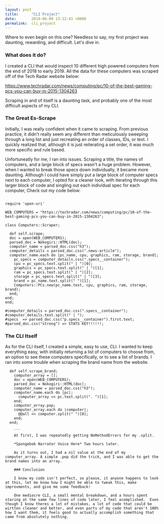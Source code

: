 ```yaml
---
layout: post
title:      "CLI Project"
date:       2019-06-09 13:22:41 +0000
permalink:  cli_project
---
```



Where to even begin on this one?  Needless to say, my first project was daunting, rewarding, and difficult. Let's dive in.

### What does it do?

I created a CLI that would inspect 10 different high powered computers from the end of 2018 to early 2019.  All the data for these computers was scraped off of the Tech Radar website below:

https://www.techradar.com/news/computing/pc/10-of-the-best-gaming-pcs-you-can-buy-in-2015-1304263

Scraping in and of itself is a daunting task, and probably one of the most difficult aspects of my CLI.  

### The Great Es-Scrape

Initially, I was really confident when it came to scraping.  From previous practice, it didn't really seem any different than meticulously sweeping through a long list and just recreating an order of classes, IDs, or text.  I quickly realized that, although it is just reiterating a set order, it was much more specific and rule based. 

Unfortuneatly for me, I ran into issues.  Scraping a title, the names of computers, and a large block of specs wasn't a huge problem. However, when I wanted to break those specs down individually, it became more daunting.  Although I could have simply put a large block of computer specs next to each computer, I opted for a cleaner look, with iterating through this larger block of code and singling out each individual spec for each computer,  Check out my code below:

```

require 'open-uri'

WEB_COMPUTERS = "https://techradar.com/news/computing/pc/10-of-the-best-gaming-pcs-you-can-buy-in-2015-1304263";

class Computers::Scraper;

  def self.scrape;
  doc = open(WEB_COMPUTERS);
  parsed_doc = Nokogiri::HTML(doc);
  computer_name = parsed_doc.css("h3");
  computer_details = parsed_doc.css(".news-article");
  computer_name.each do |pc_name, cpu, graphics, ram, storage, brand|;
    pc_specs = computer_details.css(".specs__container");
    cpu = pc_specs.text.split(" | ")[0];
    graphics = pc_specs.text.split(" | ")[1];
    ram = pc_specs.text.split(" | ")[2];
    storage = pc_specs.text.split(" | ")[3];
    brand = pc_name.text.split(" ")[1];
    Computers::PCs.new(pc_name.text, cpu, graphics, ram, storage, brand);
  end;
end;
end;

#computer_details = parsed_doc.css(".specs__container");
#computer_details.text.split(" | ");
#specs  => parsed_doc.css("p.specs__container").first.text;
#parsed_doc.css("strong") => STATS KEY!!!!!!;

```

### The CLI Itself

As for the CLI itself, I created a simple, easy to use, CLI.  I wanted to keep everything easy, with initially returning a list of computers to choose from, an option to see these computers specifically, or to see a list of brands.  I ran into some trouble when scraping the brand name from the website. 

```
  def self.scrape_brand;
    computer_array = [];
    doc = open(WEB_COMPUTERS);
    parsed_doc = Nokogiri::HTML(doc);
    computer_name = parsed_doc.css("h3");
    computer_name.each do |pc|;
      computer_array << pc.text.split(". ")[1];
    end;
    computer_array.pop;
    computer_array.each do |computer|;
      @@all << computer.split(" ")[0];
    end;
  end;
	
	```
	At first, I was repeatedly getting NoMethodErrors for my .split.  
	
	*Spongebob Narrator Voice Here* Two hours later.
	
	As it turns out, I had a nil value at the end of my computer_array. A simple .pop did the trick, and I was able to get the brand names into an array.
	
	### Conclusion
	
	I know my code isn't perfect, so please, it anyone happens to look at this, let me know how I might be able to tweak this, make improvments, and give me some feedback!
	
	One mediocre CLI, a small mental breakdown, and a hours spent staring at the same few lines of code later, I feel acomplished.  Even though I know theres a lot of mistakes, a lot of code that could be wirtten cleaner and better, and even parts of my code that aren't 100% how I want them, it feels good to actually accomplish something that came from absolutely nothing. 
	
	




